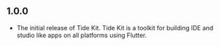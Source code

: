 ## 1.0.0

* The initial release of Tide Kit. Tide Kit is a toolkit for building IDE and studio like apps on all platforms using Flutter.

